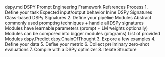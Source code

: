 dspy.md
	DSPY Prompt Engineering Framework
		References
		Process
			1. Define your task
				Expected input/output behavior
					Inline DSPy Signatures
					Class-based DSPy Signatures
			2. Define your pipeline
				Modules
					Abstract commonly used prompting techniques + handle all DSPy signatures
					Modules have learnable parameters (prompt + LM weights optionally)
					Modules can be composed into bigger modules (programs)
					List of provided Modules
						dspy.Predict
						dspy.ChainOfThought
			3. Explore a few examples
			4. Define your data
			5. Define your metric
			6. Collect preliminary zero-shot evaluations
			7. Compile with a DSPy optimizer
			8. Iterate
		Structure

